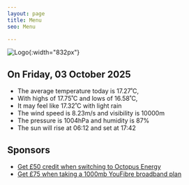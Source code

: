 ```yaml
---
layout: page
title: Menu
seo: Menu

---
```


![Logo](/images/logo.jpg){:width="832px"}

<!-- weather_marker starts -->
## On Friday, 03 October 2025

- The average temperature today is 17.27˚C,
- With highs of 17.75˚C and lows of 16.58˚C,
- It may feel like 17.32˚C with light rain
- The wind speed is 8.23m/s and visibility is 10000m
- The pressure is 1004hPa and humidity is 87%
- The sun will rise at 06:12 and set at 17:42

<!-- weather_marker ends -->

## Sponsors

- [Get £50 credit when switching to Octopus Energy](https://bit.ly/3oD1nnS)
- [Get £75 when taking a 1000mb YouFibre broadband plan](https://aklam.io/91zWhU?)
